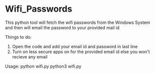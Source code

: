 # Wifi_Passwords
This python tool will fetch the wifi passwords from the Windows System and then will email the password to your provided mail id

Things to do:
1. Open the code and add your email id and password in last line
2. Turn on less secure apps on for the provided email id else you won't recieve any email

Usage:
python wifi.py
python3 wifi.py
